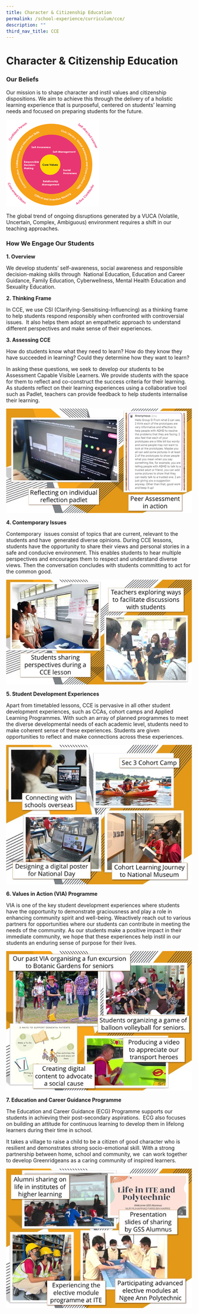 ```yaml
---
title: Character & Citizenship Education
permalink: /school-experience/curriculum/cce/
description: ""
third_nav_title: CCE
---
```

# **Character & Citizenship Education**

### Our Beliefs

Our mission is to shape character and instil values and citizenship dispositions. We aim to achieve this through the delivery of a holistic learning experience that is purposeful, centered on students’ learning needs and focused on preparing students for the future.

<img src="/images/CCE1.png" 
     style="width:50%">

The global trend of ongoing disruptions generated by a VUCA (Volatile, Uncertain, Complex, Ambiguous) environment requires a shift in our teaching approaches.

### How We Engage Our Students

**1\. Overview**

We develop students’ self-awareness, social awareness and responsible decision-making skills through  National Education, Education and Career Guidance, Family Education, Cyberwellness, Mental Health Education and Sexuality Education.  

**2\. Thinking Frame** 

In CCE, we use CSI (Clarifying-Sensitising-Influencing) as a thinking frame to help students respond responsibly when confronted with controversial issues.  It also helps them adopt an empathetic approach to understand different perspectives and make sense of their experiences.

**3\. Assessing CCE** 

How do students know what they need to learn? How do they know they have succeeded in learning? Could they determine how they want to learn? 

In asking these questions, we seek to develop our students to be Assessment Capable Visible Learners. We provide students with the space for them to reflect and co-construct the success criteria for their learning. As students reflect on their learning experiences using a collaborative tool such as Padlet, teachers can provide feedback to help students internalise their learning.

![](/images/CCE2.jpg)

**4\. Contemporary Issues**  

Contemporary  issues consist of topics that are current, relevant to the students and have  generated diverse opinions. During CCE lessons, students have the opportunity to share their views and personal stories in a safe and conducive environment. This enables students to hear multiple perspectives and encourages them to respect and understand diverse views. Then the conversation concludes with students committing to act for the common good.

![](/images/CCE3.jpg)

**5\. Student Development Experiences**   

Apart from timetabled lessons, CCE is pervasive in all other student development experiences, such as CCAs, cohort camps and Applied Learning Programmes. With such an array of planned programmes to meet the diverse developmental needs of each academic level, students need to make coherent sense of these experiences. Students are given opportunities to reflect and make connections across these experiences.

![](/images/CCE4.jpg)

**6\. Values in Action (VIA) Programme**  

VIA is one of the key student development experiences where students have the opportunity to demonstrate graciousness and play a role in enhancing community spirit and well-being. Weactively reach out to various partners for opportunities where our students can contribute in meeting the needs of the community. As our students make a positive impact in their immediate community, we hope that these experiences help instil in our students an enduring sense of purpose for their lives.

![](/images/CCE5.jpg)

**7\. Education and Career Guidance Programme** 

The Education and Career Guidance (ECG) Programme supports our students in achieving their post-secondary aspirations.  ECG also focuses on building an attitude for continuous learning to develop them in lifelong learners during their time in school. 

It takes a village to raise a child to be a citizen of good character who is  resilient and demonstrates strong socio-emotional skill. With a strong partnership between home, school and community, we  can work together to develop Greenridgeans as a caring community of inspired learners.

![](/images/CCE6.jpg)